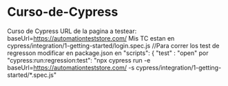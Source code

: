 # Curso-de-Cypress
Curso de Cypress
URL de la pagina a testear: baseUrl=https://automationteststore.com/
Mis TC estan en cypress/integration/1-getting-started/login.spec.js
//Para correr los test de regresson modificar en package.json en "scripts": { "test" : "open" por "cypress:run:regression:test": "npx cypress run -e baseUrl=https://automationteststore.com/ -s cypress/integration/1-getting-started/*.spec.js"